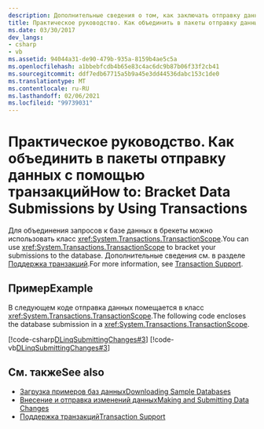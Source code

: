 ```yaml
---
description: Дополнительные сведения о том, как заключать отправку данных с помощью транзакций.
title: Практическое руководство. Как объединить в пакеты отправку данных с помощью транзакций
ms.date: 03/30/2017
dev_langs:
- csharp
- vb
ms.assetid: 94044a31-de90-479b-935a-8159b4ae5c5a
ms.openlocfilehash: a1bbebfcdb4b65e83c4ac6dc9b87b06f33f2cb41
ms.sourcegitcommit: ddf7edb67715a5b9a45e3dd44536dabc153c1de0
ms.translationtype: MT
ms.contentlocale: ru-RU
ms.lasthandoff: 02/06/2021
ms.locfileid: "99739031"
---
```

# <a name="how-to-bracket-data-submissions-by-using-transactions"></a><span data-ttu-id="78199-103">Практическое руководство. Как объединить в пакеты отправку данных с помощью транзакций</span><span class="sxs-lookup"><span data-stu-id="78199-103">How to: Bracket Data Submissions by Using Transactions</span></span>

<span data-ttu-id="78199-104">Для объединения запросов к базе данных в брекеты можно использовать класс <xref:System.Transactions.TransactionScope>.</span><span class="sxs-lookup"><span data-stu-id="78199-104">You can use <xref:System.Transactions.TransactionScope> to bracket your submissions to the database.</span></span> <span data-ttu-id="78199-105">Дополнительные сведения см. в разделе [Поддержка транзакций](transaction-support.md).</span><span class="sxs-lookup"><span data-stu-id="78199-105">For more information, see [Transaction Support](transaction-support.md).</span></span>  
  
## <a name="example"></a><span data-ttu-id="78199-106">Пример</span><span class="sxs-lookup"><span data-stu-id="78199-106">Example</span></span>  

 <span data-ttu-id="78199-107">В следующем коде отправка данных помещается в класс <xref:System.Transactions.TransactionScope>.</span><span class="sxs-lookup"><span data-stu-id="78199-107">The following code encloses the database submission in a <xref:System.Transactions.TransactionScope>.</span></span>  
  
 [!code-csharp[DLinqSubmittingChanges#3](../../../../../../samples/snippets/csharp/VS_Snippets_Data/DLinqSubmittingChanges/cs/Program.cs#3)]
 [!code-vb[DLinqSubmittingChanges#3](../../../../../../samples/snippets/visualbasic/VS_Snippets_Data/DLinqSubmittingChanges/vb/Module1.vb#3)]  
  
## <a name="see-also"></a><span data-ttu-id="78199-108">См. также</span><span class="sxs-lookup"><span data-stu-id="78199-108">See also</span></span>

- [<span data-ttu-id="78199-109">Загрузка примеров баз данных</span><span class="sxs-lookup"><span data-stu-id="78199-109">Downloading Sample Databases</span></span>](downloading-sample-databases.md)
- [<span data-ttu-id="78199-110">Внесение и отправка изменений данных</span><span class="sxs-lookup"><span data-stu-id="78199-110">Making and Submitting Data Changes</span></span>](making-and-submitting-data-changes.md)
- [<span data-ttu-id="78199-111">Поддержка транзакций</span><span class="sxs-lookup"><span data-stu-id="78199-111">Transaction Support</span></span>](transaction-support.md)
